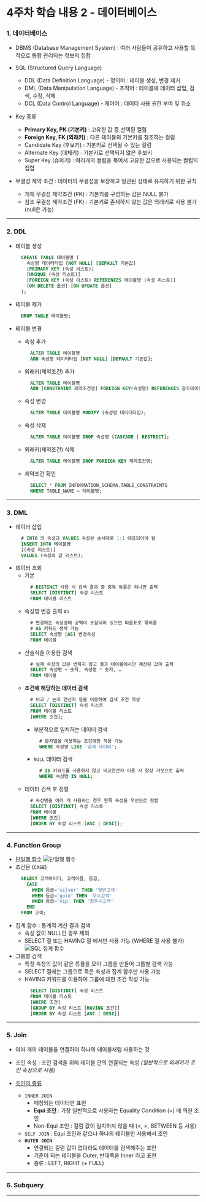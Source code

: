 # 4주차 학습 내용 2 - 데이터베이스

### 1. 데이터베이스
  + DBMS (Database Management System) : 여러 사람들이 공유하고 사용할 목적으로 통합 관리되는 정보의 집합
    
  + SQL (Structured Query Language)
    + DDL (Data Definition Language) - 정의어 : 테이블 생성, 변경 제거
    + DML (Data Manipulation Language) - 조작어 : 테이블에 데이터 삽입, 검색, 수정, 삭제
    + DCL (Data Control Language) - 제어어 : 데이터 사용 권한 부여 및 취소
   
  + Key 종류
    + **Primary Key, PK (기본키)** : 고유한 값 중 선택된 컬럼
    + **Foreign Key, FK (외래키)** : 다른 테이블의 기본키를 참조하는 컬럼
    + Candidate Key (후보키) : 기본키로 선택될 수 있는 컬럼
    + Alternate Key (대체키) : 기본키로 선택되지 않은 후보키
    + Super Key (슈퍼키) : 여러개의 컬럼을 묶어서 고유한 값으로 사용되는 컬럼의 집합
   
  + 무결성 제약 조건 : 데이터의 무결성을 보장하고 일관된 상태로 유지하기 위한 규칙
    + 개체 무결성 제약조건 (PK) : 기본키를 구성하는 값은 NULL 불가
    + 참조 무결성 제약조건 (FK) : 기본키로 존재하지 않는 값은 외래키로 사용 불가 (null은 가능)
---
### 2. DDL
  + 테이블 생성
    ```sql
      CREATE TABLE 테이블명 (
        속성명 데이터타입 [NOT NULL] [DEFAULT 기본값]
        [PRIMARY KEY (속성 리스트)]
        [UNIQUE (속성 리스트)]
        [FOREIGN KEY (속성 리스트) REFERENCES 테이블명 (속성 리스트)]
        [ON DELETE 옵션] [ON UPDATE 옵션]
      );
    ```
      
  + 테이블 제거
    ```sql
      DROP TABLE 테이블명;
    ```
   
  + 테이블 변경
    + 속성 추가
      ```sql
        ALTER TABLE 테이블명
        ADD 속성명 데이터타입 [NOT NULL] [DEFAULT 기본값];
      ```
    + 외래키(제약조건) 추가
      ```sql
        ALTER TABLE 테이블명
        ADD [CONSTRAINT 제약조건명] FOREIGN KEY(속성명) REFERENCES 참조테이블명(참조속성명);
      ```
    + 속성 변경
      ```sql
        ALTER TABLE 테이블명 MODIFY (속성명 데이터타입);
      ```
    + 속성 삭제
      ```sql
        ALTER TABLE 테이블명 DROP 속성명 [CASCADE | RESTRICT];
      ```
    + 외래키(제약조건) 삭제
      ```sql
        ALTER TABLE 테이블명 DROP FOREIGN KEY 제약조건명;
      ```
    + 제약조건 확인
      ```sql
        SELECT * FROM INFORMATION_SCHEMA.TABLE_CONSTRAINTS
        WHERE TABLE_NAME = 테이블명;
      ```

---
### 3. DML
  + 데이터 삽입
    ```sql
      # INTO 의 속성과 VALUES 속성은 순서대로 1:1 대응되어야 됨
      INSERT INTO 테이블명
      [(속성 리스트)]
      VALUES (속성의 값 리스트);
    ```
  + 데이터 조회
    + 기본
      ```sql
        # DISTINCT 사용 시 검색 결과 중 중복 튜플은 하나만 출력
        SELECT [DISTINCT] 속성 리스트
        FROM 테이블 리스트
      ```
    + 속성명 변경 출력 `AS`
      ```sql
        # 변경하는 속성명에 공백이 포함되어 있으면 따옴표로 묶어줌
        # AS 키워드 생략 가능
        SELECT 속성명 [AS] 변경속성
        FROM 테이블
      ```
    + 산술식을 이용한 검색
      ```sql
        # 실제 속성의 값은 변하지 않고 결과 테이블에서만 계산된 값이 출력
        SELECT 속성명 + 숫자, 속성명 * 숫자, …
        FROM 테이블
      ```
    + **조건에 해당하는 데이터 검색**
      ```sql
        # 비교 / 논리 연산자 등을 이용하여 검색 조건 작성
        SELECT [DISTINCT] 속성 리스트
        FROM 테이블 리스트
        [WHERE 조건];
      ```
      + 부분적으로 일치하는 데이터 검색
        ```sql
          # 문자열을 이용하는 조건에만 적용 가능
          WHERE 속성명 LIKE '검색 데이터';
        ```
      + `NULL` 데이터 검색
        ```sql
          # IS 키워드를 사용하지 않고 비교연산자 이용 시 항상 거짓으로 출력
          WHERE 속성명 IS NULL;
        ```
    + 데이터 검색 후 정렬
      ```sql
        # 속성명을 여러 개 사용하는 경우 왼쪽 속성을 우선으로 정렬
        SELECT [DISTINCT] 속성 리스트
        FROM 테이블
        [WHERE 조건]
        [ORDER BY 속성 리스트 [ASC | DESC]];
      ```
---
### 4. Function Group
  + [단일행 함수](https://m.blog.naver.com/doredome/222855964477)
    ![단일행 함수](https://mblogthumb-phinf.pstatic.net/MjAyMjA4MjNfNzAg/MDAxNjYxMjI4ODU1MDg2.6iKs6sxiOSQ1j2vN7PstgOr_opnpFIklF9-Kic_3PcQg.VdvL2b-rgWeoofH-XHcMqSWm7-ikqgRvzygbEOBqd4Mg.PNG.doredome/image.png?type=w800)
  + 조건문 (`CASE`)
    ```sql
      SELECT 고객아이디, 고객이름, 등급,
        CASE
          WHEN 등급='silver' THEN '일반고객'
          WHEN 등급='gold' THEN '우수고객'
          WHEN 등급='vip' THEN '최우수고객'
        END
      FROM 고객;
    ```
  + 집계 함수 : 통계적 계산 결과 검색
    + 속성 값이 NULL인 경우 제외
    + SELECT 절 또는 HAVING 절 에서만 사용 가능 (WHERE 절 사용 불가)
      ![SQL 집계 함수](https://velog.velcdn.com/images/h220101/post/77cdfc0b-3889-4bbc-9786-093da0e250cd/image.png)
  + 그룹별 검색
    + 특정 속정의 값이 같은 튜플을 모아 그룹을 만들어 그룹별 검색 가능
    + SELECT 절에는 그룹으로 묶은 속성과 집계 함수만 사용 가능
    + HAVING 키워드를 이용하여 그룹에 대한 조건 작성 가능
      ```sql
        SELECT [DISTINCT] 속성 리스트
        FROM 테이블 리스트
        [WHERE 조건]
        [GROUP BY 속성 리스트 [HAVING 조건]]
        [ORDER BY 속성 리스트 [ASC | DESC]]
      ```
---
### 5. Join
  + 여러 개의 테이블을 연결하여 하나의 테이블처럼 사용하는 것
  + 조인 속성 : 조인 검색을 위해 테이블 간의 연결되는 속성 *(일반적으로 외래키가 조인 속성으로 사용)*
  
  + [조인의 종류](https://sparkdia.tistory.com/17)
    + `INNER JOIN`
      + 매칭되는 데이터만 표현
      + **Equi 조인** : 가장 일반적으로 사용하는 Equality Condition (=) 에 의한 조인
      + Non-Equi 조인 : 컬럼 값이 일치하지 않을 때 (<, >, BETWEEN 등 사용)
    + `SELF JOIN` : Equi 조인과 같으나 하나의 테이블만 사용해서 조인
    + **`OUTER JOIN`**
      + 연결되는 컬럼 값이 없더라도 데이터를 검색해주는 조인
      + 기준이 되는 테이블을 Outer, 반대쪽을 Inner 라고 표현
      + 종류 : LEFT, RIGHT (+ FULL)
---
### 6. Subquery

---
